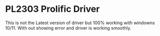 # PL2303 Prolific Driver

This is not the Latest version of driver but 100% working with windowns 10/11. With out showing error and driver is working smoothly. 
